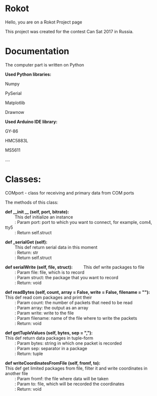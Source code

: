 <h1>Rokot</h1>

Hello, you are on a Rokot Project page

This project was created for the contest Can Sat 2017 in Russia.

<h1>Documentation</h1>

The computer part is written on Python

<b>Used Python libraries:</b>

Numpy

PySerial

Matplotlib

Drawnow

<b>Used Arduino IDE library:</b>

GY-86

HMC5883L

MS5611

....

<h1>Classes:</h1>

COMport - class for receiving and primary data from COM ports

The methods of this class:

<b>def __init __ (self, port, bitrate):</b><br>
        This def initialize an instance<br>
        : Param port: port to which you want to connect, for example, com4, tty5<br>
        : Return self.struct<br>
        
<b>def _serialGet (self):</b><br>
        This def return serial data in this moment<br>
        : Return: str<br>
        : Return self.struct<br>

<b>def serialWrite (self, file, struct):</b>
        This def write packages to file<br>
        : Param file: file, which is to record<br>
        : Param struct: the package that you want to record<br>
        : Return: void<br>

<b>def readBytes (self, count, array = False, write = False, filename = ""):</b><br>
        This def read com packages and print their<br>
        : Param count: the number of packets that need to be read<br>
        : Param array: the output as an array<br>
        : Param write: write to the file<br>
        : Param filename: name of the file where to write the packets<br>
        : Return: void<br>
        
<b>def getTupleValues (self, bytes, sep = ","):</b><br>
        This def return data packages in tuple-form<br>
        : Param bytes: string in which one packet is recorded<br>
        : Param sep: separator in a package<br>
        : Return: tuple<br>
        
<b>def writeCoordinatesFromFile (self, fromf, to):</b><br>
        This def get limited packages from file, filter it and write coordinates in another file<br>
        : Param fromf: the file where data will be taken<br>
        : Param to: file, which will be recorded the coordinates<br>
        : Return: void<br>
